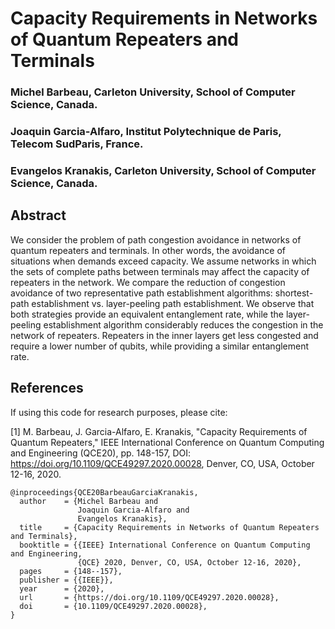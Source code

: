 # Capacity Requirements in Networks of Quantum Repeaters and Terminals

### Michel Barbeau, Carleton University, School of Computer Science, Canada.

### Joaquin Garcia-Alfaro, Institut Polytechnique de Paris, Telecom SudParis, France.

### Evangelos Kranakis, Carleton University, School of Computer Science, Canada.

## Abstract

We consider the problem of path congestion avoidance in networks of quantum repeaters and terminals. In other words, the avoidance of situations when demands exceed capacity. We assume networks in which the sets of complete paths between terminals may affect the capacity of repeaters in the network. We compare the reduction of congestion avoidance of two representative path establishment algorithms: shortest-path establishment vs. layer-peeling path establishment. We observe that both strategies provide an equivalent entanglement rate, while the layer-peeling establishment algorithm considerably reduces the congestion in the network of repeaters. Repeaters in the inner layers get less congested and require a lower number of qubits, while providing a similar entanglement rate.

## References

If using this code for research purposes, please cite:

[1] M. Barbeau, J. Garcia-Alfaro, E. Kranakis, "Capacity Requirements of Quantum Repeaters," IEEE International Conference on Quantum Computing and Engineering (QCE20), pp. 148-157, DOI: https://doi.org/10.1109/QCE49297.2020.00028, Denver, CO, USA, October 12-16, 2020. 

```
@inproceedings{QCE20BarbeauGarciaKranakis,
  author    = {Michel Barbeau and
               Joaquin Garcia-Alfaro and
               Evangelos Kranakis},
  title     = {Capacity Requirements in Networks of Quantum Repeaters and Terminals},
  booktitle = {{IEEE} International Conference on Quantum Computing and Engineering,
               {QCE} 2020, Denver, CO, USA, October 12-16, 2020},
  pages     = {148--157},
  publisher = {{IEEE}},
  year      = {2020},
  url       = {https://doi.org/10.1109/QCE49297.2020.00028},
  doi       = {10.1109/QCE49297.2020.00028},
}
```


